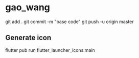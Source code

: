 # gao_wang

git add .
git commit -m "base code"
git push -u origin master

## Generate icon
flutter pub run flutter_launcher_icons:main
